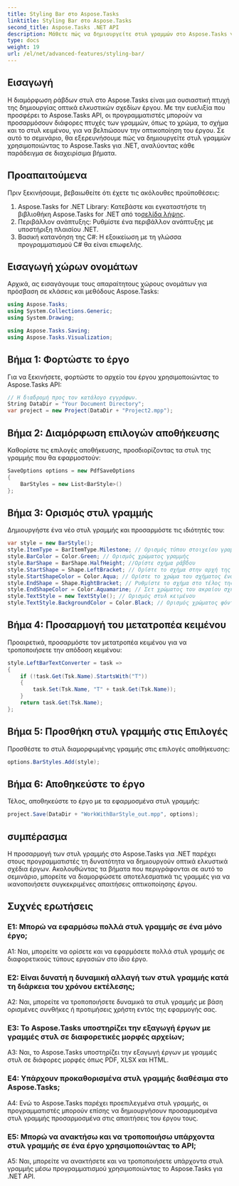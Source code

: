 ```yaml
---
title: Styling Bar στο Aspose.Tasks
linktitle: Styling Bar στο Aspose.Tasks
second_title: Aspose.Tasks .NET API
description: Μάθετε πώς να δημιουργείτε στυλ γραμμών στο Aspose.Tasks για .NET για να βελτιώσετε την οπτικοποίηση του έργου.
type: docs
weight: 19
url: /el/net/advanced-features/styling-bar/
---
```

## Εισαγωγή

Η διαμόρφωση ράβδων στυλ στο Aspose.Tasks είναι μια ουσιαστική πτυχή της δημιουργίας οπτικά ελκυστικών σχεδίων έργου. Με την ευελιξία που προσφέρει το Aspose.Tasks API, οι προγραμματιστές μπορούν να προσαρμόσουν διάφορες πτυχές των γραμμών, όπως το χρώμα, το σχήμα και το στυλ κειμένου, για να βελτιώσουν την οπτικοποίηση του έργου. Σε αυτό το σεμινάριο, θα εξερευνήσουμε πώς να δημιουργείτε στυλ γραμμών χρησιμοποιώντας το Aspose.Tasks για .NET, αναλύοντας κάθε παράδειγμα σε διαχειρίσιμα βήματα.

## Προαπαιτούμενα

Πριν ξεκινήσουμε, βεβαιωθείτε ότι έχετε τις ακόλουθες προϋποθέσεις:

1.  Aspose.Tasks for .NET Library: Κατεβάστε και εγκαταστήστε τη βιβλιοθήκη Aspose.Tasks for .NET από το[σελίδα λήψης](https://releases.aspose.com/tasks/net/).
2. Περιβάλλον ανάπτυξης: Ρυθμίστε ένα περιβάλλον ανάπτυξης με υποστήριξη πλαισίου .NET.
3. Βασική κατανόηση της C#: Η εξοικείωση με τη γλώσσα προγραμματισμού C# θα είναι επωφελής.

## Εισαγωγή χώρων ονομάτων

Αρχικά, ας εισαγάγουμε τους απαραίτητους χώρους ονομάτων για πρόσβαση σε κλάσεις και μεθόδους Aspose.Tasks:

```csharp
using Aspose.Tasks;
using System.Collections.Generic;
using System.Drawing;

using Aspose.Tasks.Saving;
using Aspose.Tasks.Visualization;

```

## Βήμα 1: Φορτώστε το έργο

Για να ξεκινήσετε, φορτώστε το αρχείο του έργου χρησιμοποιώντας το Aspose.Tasks API:

```csharp
// Η διαδρομή προς τον κατάλογο εγγράφων.
String DataDir = "Your Document Directory";
var project = new Project(DataDir + "Project2.mpp");
```

## Βήμα 2: Διαμόρφωση επιλογών αποθήκευσης

Καθορίστε τις επιλογές αποθήκευσης, προσδιορίζοντας τα στυλ της γραμμής που θα εφαρμοστούν:

```csharp
SaveOptions options = new PdfSaveOptions
{
    BarStyles = new List<BarStyle>()
};
```

## Βήμα 3: Ορισμός στυλ γραμμής

Δημιουργήστε ένα νέο στυλ γραμμής και προσαρμόστε τις ιδιότητές του:

```csharp
var style = new BarStyle();
style.ItemType = BarItemType.Milestone; // Ορισμός τύπου στοιχείου γραμμής
style.BarColor = Color.Green; // Ορισμός χρώματος γραμμής
style.BarShape = BarShape.HalfHeight; //Ορίστε σχήμα ράβδου
style.StartShape = Shape.LeftBracket; // Ορίστε το σχήμα στην αρχή της ράβδου
style.StartShapeColor = Color.Aqua; // Ορίστε το χρώμα του σχήματος έναρξης
style.EndShape = Shape.RightBracket; // Ρυθμίστε το σχήμα στο τέλος της ράβδου
style.EndShapeColor = Color.Aquamarine; // Σετ χρώματος του ακραίου σχήματος
style.TextStyle = new TextStyle(); // Ορισμός στυλ κειμένου
style.TextStyle.BackgroundColor = Color.Black; // Ορισμός χρώματος φόντου για κείμενο
```

## Βήμα 4: Προσαρμογή του μετατροπέα κειμένου

Προαιρετικά, προσαρμόστε τον μετατροπέα κειμένου για να τροποποιήσετε την απόδοση κειμένου:

```csharp
style.LeftBarTextConverter = task =>
{
    if (!task.Get(Tsk.Name).StartsWith("T"))
    {
        task.Set(Tsk.Name, "T" + task.Get(Tsk.Name));
    }
    return task.Get(Tsk.Name);
};
```

## Βήμα 5: Προσθήκη στυλ γραμμής στις Επιλογές

Προσθέστε το στυλ διαμορφωμένης γραμμής στις επιλογές αποθήκευσης:

```csharp
options.BarStyles.Add(style);
```

## Βήμα 6: Αποθηκεύστε το έργο

Τέλος, αποθηκεύστε το έργο με τα εφαρμοσμένα στυλ γραμμής:

```csharp
project.Save(DataDir + "WorkWithBarStyle_out.mpp", options);
```

## συμπέρασμα

Η προσαρμογή των στυλ γραμμής στο Aspose.Tasks για .NET παρέχει στους προγραμματιστές τη δυνατότητα να δημιουργούν οπτικά ελκυστικά σχέδια έργων. Ακολουθώντας τα βήματα που περιγράφονται σε αυτό το σεμινάριο, μπορείτε να διαμορφώσετε αποτελεσματικά τις γραμμές για να ικανοποιήσετε συγκεκριμένες απαιτήσεις οπτικοποίησης έργου.

## Συχνές ερωτήσεις

### Ε1: Μπορώ να εφαρμόσω πολλά στυλ γραμμής σε ένα μόνο έργο;

A1: Ναι, μπορείτε να ορίσετε και να εφαρμόσετε πολλά στυλ γραμμής σε διαφορετικούς τύπους εργασιών στο ίδιο έργο.
   
### Ε2: Είναι δυνατή η δυναμική αλλαγή των στυλ γραμμής κατά τη διάρκεια του χρόνου εκτέλεσης;

A2: Ναι, μπορείτε να τροποποιήσετε δυναμικά τα στυλ γραμμής με βάση ορισμένες συνθήκες ή προτιμήσεις χρήστη εντός της εφαρμογής σας.
   
### Ε3: Το Aspose.Tasks υποστηρίζει την εξαγωγή έργων με γραμμές στυλ σε διαφορετικές μορφές αρχείων;

A3: Ναι, το Aspose.Tasks υποστηρίζει την εξαγωγή έργων με γραμμές στυλ σε διάφορες μορφές όπως PDF, XLSX και HTML.
   
### Ε4: Υπάρχουν προκαθορισμένα στυλ γραμμής διαθέσιμα στο Aspose.Tasks;

A4: Ενώ το Aspose.Tasks παρέχει προεπιλεγμένα στυλ γραμμής, οι προγραμματιστές μπορούν επίσης να δημιουργήσουν προσαρμοσμένα στυλ γραμμής προσαρμοσμένα στις απαιτήσεις του έργου τους.
   
### Ε5: Μπορώ να ανακτήσω και να τροποποιήσω υπάρχοντα στυλ γραμμής σε ένα έργο χρησιμοποιώντας το API;

A5: Ναι, μπορείτε να ανακτήσετε και να τροποποιήσετε υπάρχοντα στυλ γραμμής μέσω προγραμματισμού χρησιμοποιώντας το Aspose.Tasks για .NET API.